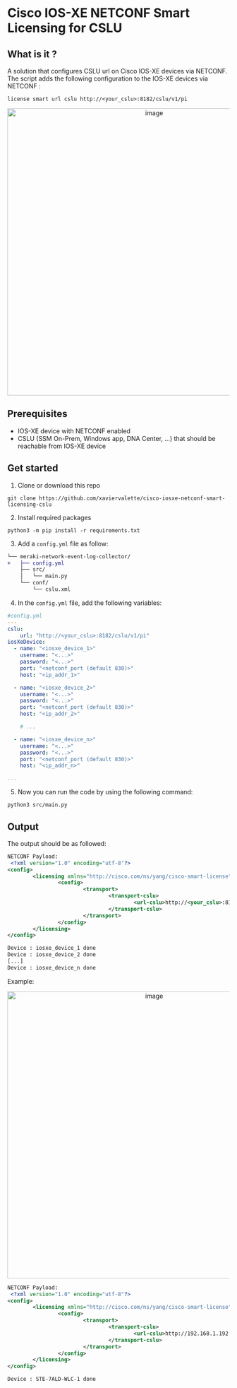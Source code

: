 # Cisco IOS-XE NETCONF Smart Licensing for CSLU

## What is it ?
A solution that configures CSLU url on Cisco IOS-XE devices via NETCONF. The script adds the following configuration to the IOS-XE devices via NETCONF : 
```console
license smart url cslu http://<your_cslu>:8182/cslu/v1/pi
```
<p align="center">
<img width="650" alt="image" src="https://user-images.githubusercontent.com/28600326/232494010-f91e2b7d-1902-4a49-89e9-050a9d98eb8e.png">
</p>

## Prerequisites
- IOS-XE device with NETCONF enabled
- CSLU (SSM On-Prem, Windows app, DNA Center, ...) that should be reachable from IOS-XE device

## Get started
1. Clone or download this repo
```console
git clone https://github.com/xaviervalette/cisco-iosxe-netconf-smart-licensing-cslu
```
2. Install required packages
```console
python3 -m pip install -r requirements.txt
```
3. Add a ```config.yml``` file as follow:
```diff
└── meraki-network-event-log-collector/
+   ├── config.yml
    ├── src/
    │   └── main.py  
    └── conf/
        └── cslu.xml
```
4. In the ```config.yml``` file, add the following variables:
```yaml
#config.yml
---
cslu:
    url: "http://<your_cslu>:8182/cslu/v1/pi"
iosXeDevice:
  - name: "<iosxe_device_1>"
    username: "<...>"
    password: "<...>"
    port: "<netconf_port (default 830)>"
    host: "<ip_addr_1>"

  - name: "<iosxe_device_2>"
    username: "<...>"
    password: "<...>"
    port: "<netconf_port (default 830)>"
    host: "<ip_addr_2>"

    # ...

  - name: "<iosxe_device_n>"
    username: "<...>"
    password: "<...>"
    port: "<netconf_port (default 830)>"
    host: "<ip_addr_n>"

...

```

5. Now you can run the code by using the following command:
```console
python3 src/main.py
```

## Output
The output should be as followed:
```xml
NETCONF Payload:
 <?xml version="1.0" encoding="utf-8"?>
<config>
        <licensing xmlns="http://cisco.com/ns/yang/cisco-smart-license">
                <config>
                        <transport>
                                <transport-cslu>
                                        <url-cslu>http://<your_cslu>:8182/cslu/v1/pi</url-cslu>
                                </transport-cslu>
                        </transport>
                </config>
        </licensing>
</config>

Device : iosxe_device_1 done
Device : iosxe_device_2 done
[...]
Device : iosxe_device_n done
```

Example:

<p align="center">
<img width="650" alt="image" src="https://user-images.githubusercontent.com/28600326/232742417-374c60f1-9500-4ddb-b1b1-ea48088e6f0b.png">
</p>

```xml
NETCONF Payload:
 <?xml version="1.0" encoding="utf-8"?>
<config>
        <licensing xmlns="http://cisco.com/ns/yang/cisco-smart-license">
                <config>
                        <transport>
                                <transport-cslu>
                                        <url-cslu>http://192.168.1.192:8182/cslu/v1/pi</url-cslu>
                                </transport-cslu>
                        </transport>
                </config>
        </licensing>
</config>

Device : STE-7ALD-WLC-1 done
```
